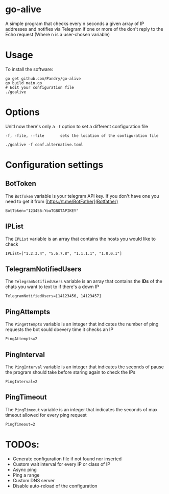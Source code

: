 # go-alive
A simple program that checks every n seconds a given array of IP addresses and notifies via Telegram if one or more of the don't reply to the Echo request
(Where n is a user-chosen variable)

# Usage
To install the software:

```
go get github.com/Pandry/go-alive
go build main.go
# Edit your configuration file
./goalive
```
# Options
Unitl now there's only a `-f` option to set a different configuration file
```
-f, -file, --file       sets the location of the configuration file

./goalive -f conf.alternative.toml
```

# Configuration settings
## BotToken
The `BotToken` variable is your telegram API key.
If you don't have one you need to get it from [https://t.me/BotFather](Botfather)  
```
BotToken="123456:YouTGBOTAPIKEY"
```

## IPList
The `IPList` variable is an array that contains the hosts you would like to check  
```
IPList=["1.2.3.4", "5.6.7.8", "1.1.1.1", "1.0.0.1"]
```

## TelegramNotifiedUsers
The `TelegramNotifiedUsers` variable is an array that contains the **IDs** of the chats you want to text to if there's a down IP  
```
TelegramNotifiedUsers=[14123456, 14123457]
```

## PingAttempts
The `PingAttempts` variable is an integer that indicates the number of ping requests the bot sould doevery time it checks an IP  
```
PingAttempts=2
```

## PingInterval
The `PingInterval` variable is an integer that indicates the seconds of pause the program should take before staring again to check the IPs  
```
PingInterval=2
```

## PingTimeout
The `PingTimeout` variable is an integer that indicates the seconds of max timeout allowed for every ping request  
```
PingTimeout=2
```

# TODOs:
- Generate configuration file if not found nor inserted
- Custom wait interval for every IP or class of IP
- Async ping
- Ping a range
- Custom DNS server
- Disable auto-reload of the configuration
